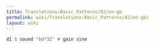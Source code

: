 ```yaml
---
title: Translations:Basic Patterns/82/en-gb
permalink: wiki/Translations:Basic_Patterns/82/en-gb/
layout: wiki
---
```


``` Haskell
d1 $ sound "bd*32" # gain sine
```
